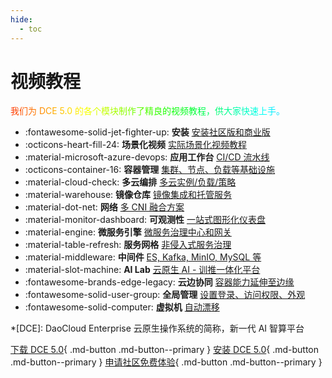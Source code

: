```yaml
---
hide:
  - toc
---
```


# 视频教程

<span style="background-image: linear-gradient(to right, #ff0000, #ff8000, #ffff00, #80ff00, #00ff00, #00ff80, #00ffff, #0080ff, #0000ff, #8000ff, #ff00ff, #ff0080, #ff0000);
    background-size: 200%;
    color: transparent;
    -webkit-background-clip: text;
    background-clip: text;
    animation: shine 5s infinite linear;">
    我们为 DCE 5.0 的各个模块制作了精良的视频教程，供大家快速上手。
</span>

<style>
    @keyframes shine {
        0% {
            background-position: -200%;
        }
        100% {
            background-position: 200%;
        }
    }
</style>

<div class="grid cards" markdown>

- :fontawesome-solid-jet-fighter-up: **安装** [安装社区版和商业版](install.md)
- :octicons-heart-fill-24: **场景化视频** [实际场景化视频教程](use-cases.md)
- :material-microsoft-azure-devops: **应用工作台** [CI/CD 流水线](amamba.md)
- :octicons-container-16: **容器管理** [集群、节点、负载等基础设施](kpanda.md)
- :material-cloud-check: **多云编排** [多云实例/负载/策略](kairship.md)
- :material-warehouse: **镜像仓库** [镜像集成和托管服务](kangaroo.md)
- :material-dot-net: **网络** [多 CNI 融合方案](network.md)
- :material-monitor-dashboard: **可观测性** [一站式图形化仪表盘](insight.md)
- :material-engine: **微服务引擎** [微服务治理中心和网关](skoala.md)
- :material-table-refresh: **服务网格** [非侵入式服务治理](mspider.md)
- :material-middleware: **中间件** [ES, Kafka, MinIO, MySQL 等](mcamel.md)
- :material-slot-machine: **AI Lab** [云原生 AI - 训推一体化平台](baize.md)
- :fontawesome-brands-edge-legacy: **云边协同** [容器能力延伸至边缘](kant.md)
- :fontawesome-solid-user-group: **全局管理** [设置登录、访问权限、外观](ghippo.md)
- :fontawesome-solid-computer: **虚拟机** [自动漂移](virtnest.md)

</div>

*[DCE]: DaoCloud Enterprise 云原生操作系统的简称，新一代 AI 智算平台

[下载 DCE 5.0](../download/index.md){ .md-button .md-button--primary }
[安装 DCE 5.0](../install/index.md){ .md-button .md-button--primary }
[申请社区免费体验](../dce/license0.md){ .md-button .md-button--primary }
